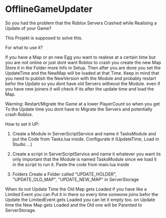 # OfflineGameUpdater

So you had the problem that the Roblox Servers Crashed while Realising 
a Update of your Game?

This Projekt is supposed to solve this.

For what to use it?

If you have a Map or an new Egg you want to realese at a certain time but you are not online or just dont want Roblox to crash you create the new Map Store it in the Folder more Info in Setup. Then after you are done you set the UpdateTime and the NewMap will be loaded at that Time. Keep in mind that you need to publish the NewVersion with the Module and probably restart befor the Update so you dont have old Servers witheout the Module. even if you have new joiners it will check if its after the update time and load the Map.

Warning: Restart/Migrate the Game at a lower PlayerCount so when you get To the Update time you dont have to Migrate the Servers and potentially crash Roblox.

How to set it UP:

1. Create a Module in ServerScriptService and name it TasksModule and put the Code from Tasks.lua inside. Configurate it (UpdateTime, Load in Studio ...)

2. Create a script in ServerScriptService and name it whatever you want its only important that the Module is named TasksModule since we load it in the script to run it. Paste the code from main.lua inside

3. Folders Create a Folder called "UPDATE_HOLDER", "UPDATE_OLD_MAP", "UPDATE_NEW_MAP" in ServerStorage

When its not Update Time the Old Map gets Loaded if you have like a Limited Event you can Put it in there so every time someone joins befor the Update the LimitedEvent gets Loaded you can let it empty too. on Update time the New Map gets Loaded and the Old one will be Parented to ServerStorage.